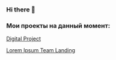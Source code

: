 ### Hi there 👋

### Мои проекты на данный момент:

[Digital Project](https://github.com/Danxay/digital_project)

[Lorem Ipsum Team Landing](https://github.com/Danxay/Lorem-Ipsum-Team-landing)

<!--
**Danxay/Danxay** is a ✨ _special_ ✨ repository because its `README.md` (this file) appears on your GitHub profile.

Here are some ideas to get you started:

- 🔭 I’m currently working on ...
- 🌱 I’m currently learning ...
- 👯 I’m looking to collaborate on ...
- 🤔 I’m looking for help with ...
- 💬 Ask me about ...
- 📫 How to reach me: ...
- 😄 Pronouns: ...
- ⚡ Fun fact: ...
-->
